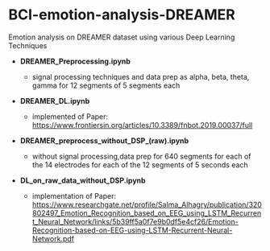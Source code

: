 # BCI-emotion-analysis-DREAMER
Emotion analysis on DREAMER dataset using various Deep Learning Techniques

- **DREAMER_Preprocessing.ipynb**
  - signal processing techniques and data prep as alpha, beta, theta, gamma for 12 segments of 5 segments each
  
  
- **DREAMER_DL.ipynb**
  - implemented of Paper: https://www.frontiersin.org/articles/10.3389/fnbot.2019.00037/full
  

- **DREAMER_preprocess_without_DSP_(raw).ipynb**
  - without signal processing,data prep for 640 segments for each of the 14 electrodes for each of the 12 segments of 5 seconds each
  

- **DL_on_raw_data_without_DSP.ipynb**
  - implementation of Paper:    
  https://www.researchgate.net/profile/Salma_Alhagry/publication/320802497_Emotion_Recognition_based_on_EEG_using_LSTM_Recurrent_Neural_Network/links/5b39ff5a0f7e9b0df5e4cf26/Emotion-Recognition-based-on-EEG-using-LSTM-Recurrent-Neural-Network.pdf
